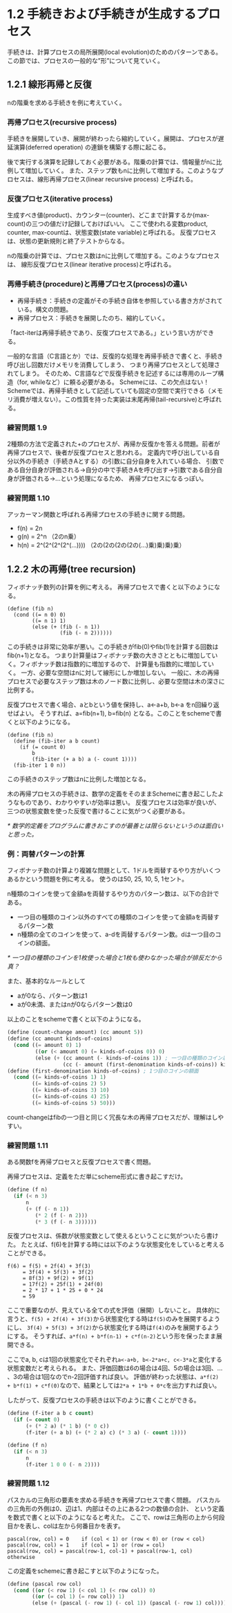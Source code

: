# 1.2 手続きおよび手続きが生成するプロセス
手続きは、計算プロセスの局所展開(local evolution)のためのパターンである。
この節では、プロセスの一般的な”形”について見ていく。

## 1.2.1 線形再帰と反復
nの階乗を求める手続きを例に考えていく。

### 再帰プロセス(recursive process)
手続きを展開していき、展開が終わったら縮約していく。展開は、プロセスが遅延演算(deferred operation)
の連鎖を構築する際に起こる。

後で実行する演算を記録しておく必要がある。階乗の計算では、情報量がnに比例して増加していく。
また、ステップ数もnに比例して増加する。このようなプロセスは、線形再帰プロセス(linear recursive process)
と呼ばれる。

### 反復プロセス(iterative process)
生成すべき値(product)、カウンター(counter)、どこまで計算するか(max-count)の三つの値だけ記録しておけばいい。
ここで使われる変数product, counter, max-countは、状態変数(state variable)と呼ばれる。
反復プロセスは、状態の更新規則と終了テストからなる。

nの階乗の計算では、プロセス数はnに比例して増加する。このようなプロセスは、
線形反復プロセス(linear iterative process)と呼ばれる。

### 再帰手続き(procedure)と再帰プロセス(process)の違い
- 再帰手続き：手続きの定義がその手続き自体を参照している書き方がされている。構文の問題。
- 再帰プロセス：手続きを展開したのち、縮約していく。

「fact-iterは再帰手続きであり、反復プロセスである。」という言い方ができる。

一般的な言語（C言語とか）では、反復的な処理を再帰手続きで書くと、手続き呼び出し回数だけメモリを消費してしまう、
つまり再帰プロセスとして処理されてしまう。
そのため、C言語などで反復手続きを記述するには専用のループ構造（for, whileなど）に頼る必要がある。
Schemeには、この欠点はない！Schemeでは、再帰手続きとして記述していても固定の空間で実行できる（メモリ消費が増えない）。この性質を持った実装は末尾再帰(tail-recursive)と呼ばれる。

### 練習問題 1.9
2種類の方法で定義された+のプロセスが、再帰か反復かを答える問題。前者が再帰プロセスで、後者が反復プロセスと思われる。
定義内で呼び出している自分以外の手続き（手続きAとする）の引数に自分自身を入れている場合、
引数である自分自身が評価される→自分の中で手続きAを呼び出す→引数である自分自身が評価される→...という処理になるため、
再帰プロセスになるっぽい。

### 練習問題 1.10
アッカーマン関数と呼ばれる再帰プロセスの手続きに関する問題。

- f(n) = 2n
- g(n) = 2^n （2のn乗）
- h(n) = 2^(2^(2^(2^(...)))) （2の(2の(2の(2の(...)乗)乗)乗)乗）

## 1.2.2 木の再帰(tree recursion)
フィボナッチ数列の計算を例に考える。
再帰プロセスで書くと以下のようになる。

```
(define (fib n)
  (cond ((= n 0) 0)
        ((= n 1) 1)
        (else (+ (fib (- n 1))
                 (fib (- n 2))))))
```

この手続きは非常に効率が悪い。この手続きがfib(0)やfib(1)を計算する回数はfib(n+1)となる。
つまり計算量はフィボナッチ数の大きさとともに増加していく。フィボナッチ数は指数的に増加するので、
計算量も指数的に増加していく。
一方、必要な空間はnに対して線形にしか増加しない。
一般に、木の再帰プロセスで必要なステップ数は木のノード数に比例し、必要な空間は木の深さに比例する。

反復プロセスで書く場合、aとbという値を保持し、a<-a+b, b<-a をn回繰り返せばよい。
そうすれば、a=fib(n+1), b=fib(n) となる。このことをschemeで書くと以下のようになる。
```
(define (fib n)
  (define (fib-iter a b count)
    (if (= count 0)
        b
        (fib-iter (+ a b) a (- count 1))))
  (fib-iter 1 0 n))
```
この手続きのステップ数はnに比例した増加となる。

木の再帰プロセスの手続きは、数学の定義をそのままSchemeに書き起こしたようなものであり、わかりやすいが効率は悪い。
反復プロセスは効率が良いが、三つの状態変数を使った反復で書けることに気がつく必要がある。

_\* 数学的定義をプログラムに書きおこすのが最善とは限らないというのは面白いと思った。_

### 例：両替パターンの計算
フィボナッチ数の計算より複雑な問題として、1ドルを両替するやり方がいくつあるかという問題を例に考える。
使うのは50, 25, 10, 5, 1セント。

n種類のコインを使って金額aを両替するやり方のパターン数は、以下の合計である。
- 一つ目の種類のコイン以外のすべての種類のコインを使って金額aを両替するパターン数
- n種類の全てのコインを使って、a-dを両替するパターン数。dは一つ目のコインの額面。

_\* 一つ目の種類のコインを1枚使った場合と1枚も使わなかった場合が排反だから真？_

また、基本的なルールとして
- aが0なら、パターン数は1
- aが0未満、またはnが0ならパターン数は0

以上のことをschemeで書くと以下のようになる。

```lisp
(define (count-change amount) (cc amount 5))
(define (cc amount kinds-of-coins)
  (cond ((= amount 0) 1)
         ((or (< amount 0) (= kinds-of-coins 0)) 0)
         (else (+ (cc amount (- kinds-of-coins 1)) ; 一つ目の種類のコイン以外のすべての種類のコインを使って金額aを両替するパターン数
                  (cc (- amount (first-denomination kinds-of-coins)) kinds-of-coins))))) ; n種類の全てのコインを使って、a-dを両替するパターン数。dは一つ目のコインの額面。
(define (first-denomination kinds-of-coins) ; 1つ目のコインの額面
  (cond ((= kinds-of-coins 1) 1)
        ((= kinds-of-coins 2) 5)
        ((= kinds-of-coins 3) 10)
        ((= kinds-of-coins 4) 25)
        ((= kinds-of-coins 5) 50)))
```
count-changeはfibの一つ目と同じく冗長な木の再帰プロセスだが、理解はしやすい。

### 練習問題 1.11
ある関数fを再帰プロセスと反復プロセスで書く問題。

再帰プロセスは、定義をただ単にscheme形式に書き起こすだけ。

```lisp
(define (f n)
  (if (< n 3)
      n
      (+ (f (- n 1))
         (* 2 (f (- n 2)))
         (* 3 (f (- n 3))))))
```

反復プロセスは、係数が状態変数として使えるということに気がついたら書けた。
たとえば、f(6)を計算する時には以下のような状態変化をしていると考えることができる。

```
f(6) = f(5) + 2f(4) + 3f(3)
     = 3f(4) + 5f(3) + 3f(2)
     = 8f(3) + 9f(2) + 9f(1)
     = 17f(2) + 25f(1) + 24f(0)
     = 2 * 17 + 1 * 25 + 0 * 24
     = 59
```

ここで重要なのが、見えている全ての式を評価（展開）しないこと。
具体的に言うと、`f(5) + 2f(4) + 3f(3)`から状態変化する時は`f(5)`のみを展開するようにし、
`3f(4) + 5f(3) + 3f(2)`から状態変化する時は`f(4)`のみを展開するようにする。
そうすれば、`a*f(n) + b*f(n-1) + c*f(n-2)`という形を保ったまま展開できる。

ここでa, b, cは1回の状態変化でそれぞれ`a<-a+b, b<-2*a+c, c<-3*a`と変化する状態変数だと考えられる。
また、評価回数は6の場合は4回、5の場合は3回、... 、3の場合は1回なのでn-2回評価すれば良い。
評価が終わった状態は、`a*f(2) + b*f(1) + c*f(0)`なので、結果としては`2*a + 1*b + 0*c`を出力すれば良い。

したがって、反復プロセスの手続きは以下のように書くことができる。

```lisp
(define (f-iter a b c count)
  (if (= count 0)
      (+ (* 2 a) (* 1 b) (* 0 c))
      (f-iter (+ a b) (+ (* 2 a) c) (* 3 a) (- count 1))))

(define (f n)
  (if (< n 3)
      n
      (f-iter 1 0 0 (- n 2))))
```

### 練習問題 1.12
パスカルの三角形の要素を求める手続きを再帰プロセスで書く問題。
パスカルの三角形の外側は0、辺は1、内部はその上にある2つの数値の合計、
という定義を数式で書くと以下のようになると考えた。
ここで、rowは三角形の上から何段目かを表し、colは左から何番目かを表す。

```
pascal(row, col) = 0    if (col < 1) or (row < 0) or (row < col)
pascal(row, col) = 1    if (col = 1) or (row = col)
pascal(row, col) = pascal(row-1, col-1) + pascal(row-1, col)    otherwise
```

この定義をschemeに書き起こすと以下のようになった。

```lisp
(define (pascal row col)
  (cond ((or (< row 1) (< col 1) (< row col)) 0)
        ((or (= col 1) (= row col)) 1)
        (else (+ (pascal (- row 1) (- col 1)) (pascal (- row 1) col)))))
```
